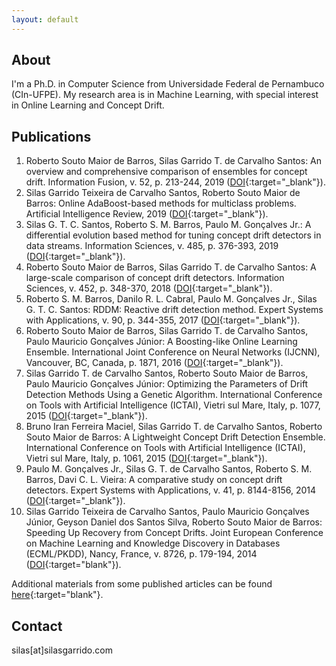```yaml
---
layout: default
---
```


## About

I'm a Ph.D. in Computer Science from Universidade Federal de Pernambuco (CIn-UFPE). My research area is in Machine Learning, with special interest in Online Learning and Concept Drift.

## Publications


1.  Roberto Souto Maior de Barros, Silas Garrido T. de Carvalho Santos: An overview and comprehensive comparison of ensembles for concept drift. Information Fusion, v. 52, p. 213-244, 2019 ([DOI](https://doi.org/10.1016/j.inffus.2019.03.006){:target="_blank"}).
2.  Silas Garrido Teixeira de Carvalho Santos, Roberto Souto Maior de Barros: Online AdaBoost-based methods for multiclass problems. Artificial Intelligence Review, 2019 ([DOI](https://doi.org/10.1007/s10462-019-09696-6){:target="_blank"}).
3.  Silas G. T. C. Santos, Roberto S. M. Barros, Paulo M. Gonçalves Jr.: A differential evolution based method for tuning concept drift detectors in data streams. Information Sciences, v. 485, p. 376-393, 2019 ([DOI](https://doi.org/10.1016/j.ins.2019.02.031){:target="_blank"}).
4.  Roberto Souto Maior de Barros, Silas Garrido T. de Carvalho Santos: A large-scale comparison of concept drift detectors. Information Sciences, v. 452, p. 348-370, 2018 ([DOI](https://dx.doi.org/10.1016/j.ins.2018.04.014){:target="_blank"}).
5.  Roberto S. M. Barros, Danilo R. L. Cabral, Paulo M. Gonçalves Jr., Silas G. T. C. Santos: RDDM: Reactive drift detection method. Expert Systems with Applications, v. 90, p. 344-355, 2017 ([DOI](https://dx.doi.org/10.1016/j.eswa.2017.08.023){:target="_blank"}).
6.  Roberto Souto Maior de Barros, Silas Garrido T. de Carvalho Santos, Paulo Mauricio Gonçalves Júnior: A Boosting-like Online Learning Ensemble. International Joint Conference on Neural Networks (IJCNN), Vancouver, BC, Canada, p. 1871, 2016 ([DOI](https://dx.doi.org/10.1109/IJCNN.2016.7727427){:target="_blank"}).
7.  Silas Garrido T. de Carvalho Santos, Roberto Souto Maior de Barros, Paulo Mauricio Gonçalves Júnior: Optimizing the Parameters of Drift Detection Methods Using a Genetic Algorithm. International Conference on Tools with Artificial Intelligence (ICTAI), Vietri sul Mare, Italy, p. 1077, 2015 ([DOI](https://dx.doi.org/10.1109/ICTAI.2015.153){:target="_blank"}).
8.  Bruno Iran Ferreira Maciel, Silas Garrido T. de Carvalho Santos, Roberto Souto Maior de Barros: A Lightweight Concept Drift Detection Ensemble. International Conference on Tools with Artificial Intelligence (ICTAI), Vietri sul Mare, Italy, p. 1061, 2015 ([DOI](https://dx.doi.org/10.1109/ICTAI.2015.151){:target="_blank"}).
9.  Paulo M. Gonçalves Jr., Silas G. T. de Carvalho Santos, Roberto S. M. Barros, Davi C. L. Vieira: A comparative study on concept drift detectors. Expert Systems with Applications, v. 41, p. 8144-8156, 2014 ([DOI](https://dx.doi.org/10.1016/j.eswa.2014.07.019){:target="_blank"}).
10.  Silas Garrido Teixeira de Carvalho Santos, Paulo Mauricio Gonçalves Júnior, Geyson Daniel dos Santos Silva, Roberto Souto Maior de Barros: Speeding Up Recovery from Concept Drifts. Joint European Conference on Machine Learning and Knowledge Discovery in Databases (ECML/PKDD), Nancy, France, v. 8726, p. 179-194, 2014 ([DOI](https://dx.doi.org/10.1007/978-3-662-44845-8_12){:target="blank"}).

Additional materials from some published articles can be found [here](https://sites.google.com/site/moamethods/){:target="blank"}.

## Contact

silas[at]silasgarrido.com
